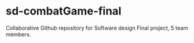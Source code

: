 # sd-combatGame-final
Collaborative Github repository for Software design Final project, 5 team members.
